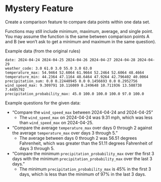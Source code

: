 # Mystery Feature
Create a comparison feature to compare data points within one data set.

Functions may still include minimum, maximum, average, and single point.
You may assume the function is the same between comparison points A and B (we won’t ask to get a minimum and maximum in the same question).

Example data (from the original rules)
```
date: 2024-04-24 2024-04-25 2024-04-26 2024-04-27 2024-04-28 2024-04-29
weather_code: 3.0 61.0 3.0 55.0 3.0 63.0
temperature_max: 54.9464 52.6064 61.9664 52.2464 52.6064 48.4664
temperature_min: 44.2364 47.1164 48.6464 47.9264 42.796402 40.0064
precipitation_sum: 0.0 0.22440945 0.0 0.1456693 0.0 0.2952756
wind_speed_max: 9.309791 10.116089 8.249648 10.711936 13.588738 7.4495792
precipitation_probability_max: 45.0 100.0 100.0 100.0 97.0 100.0
```

Example questions for the given data:
- “Compare the `wind_speed_max` between 2024-04-24 and 2024-04-25”
    - The `wind_speed_max` on 2024-04-24 was 9.31 mph, which was less than `wind_speed_max` on 2024-04-25.
- “Compare the average `temperature_max` over days 0 through 2 against the average `temperature_max` over days 3 through 5.”
    - The average between days 0 through 2 was 56.51 degrees Fahrenheit, which was greater than the 51.11 degrees Fahrenheit of days 3 through 5.
- “Compare the minimum `precipitation_probability_max` over the first 3 days with the minimum `precipitation_probability_max` over the last 3 days.”
    - The minimum `precipitation_probability_max` is 45% in the first 3 days, which is less than the minimum of 97% in the last 3 days.
